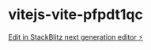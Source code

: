 # vitejs-vite-pfpdt1qc

[Edit in StackBlitz next generation editor ⚡️](https://stackblitz.com/~/github.com/ippatev/vitejs-vite-pfpdt1qc)